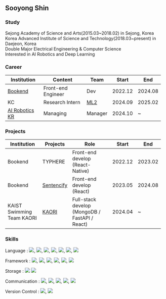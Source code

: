 ## Sooyong Shin

### Study
Sejong Academy of Science and Arts(2015.03\~2018.02) in Sejong, Korea<br>
Korea Advanced Institute of Science and Technology(2018.03\~present) in Daejeon, Korea<br>
Double Major Electrical Engineering & Computer Science<br>
Interested in AI Robotics and Deep Learning

### Career
|Institution|Content|Team|Start|End|
|---|---|---|---|---|
|[Bookend](https://www.bookend.tech/)|Front-end Engineer|Dev|2022.12|2024.08|
|KC|Research Intern|[ML2](https://www.kc-ml2.com/)|2024.09|2025.02|
|[AI Robotics KR](https://www.facebook.com/groups/airoboticskr)|Managing|Manager|2024.10|~|

### Projects
|Institution|Projects|Role|Start|End|
|---|---|---|---|---|
|Bookend|TYPHERE|Front-end develop (React-Native)|2022.12|2023.02|
|Bookend|[Sentencify](https://chromewebstore.google.com/detail/ai-deer/clfeejjmcegnmnhoaaffboddkajhenep?hl=ko)|Front-end develop (React)|2023.05|2024.08|
|KAIST Swimming Team KAORI|[KAORI](https://www.kaist-kaori.org)|Full-stack develop (MongoDB / FastAPI / React)|2024.04|~|

### Skills

Language : 
<img src="https://img.shields.io/badge/HTML5-E34F26?style=plastic&logo=HTML5&logoColor=white"/></a>,
<img src="https://img.shields.io/badge/CSS3-1572B6?style=plastic&logo=CSS3&logoColor=white"/></a>,
<img src="https://img.shields.io/badge/JavaScript-F7DF1E?style=plastic&logo=JavaScript&logoColor=white"/></a>,
<img src="https://img.shields.io/badge/Typescript-3178C6?style=plastic&logo=Typescript&logoColor=white"/></a>,
<img src="https://img.shields.io/badge/Python-3776AB?style=plastic&logo=Python&logoColor=white"/></a>,
<img src="https://img.shields.io/badge/C-A8B9CC?style=plastic&logo=c&logoColor=white"/></a>,
<img src="https://img.shields.io/badge/-C++-blue?style=plastic&logo=cplusplus"/></a>
<br>

Framework : 
<img src="https://img.shields.io/badge/React-61DAFB?style=plastic&logo=React&logoColor=white"/></a>,
<img src="https://img.shields.io/badge/React%20Native-61DAFB?style=plastic&logo=React&logoColor=white"/></a>,
<img src="https://img.shields.io/badge/FastAPI-005571?style=plastic&logo=fastapi&logoColor=white"/></a>,
<img src="https://img.shields.io/badge/Node.js-339933?style=plastic&logo=Node.js&logoColor=white"/></a>,
<img src="https://img.shields.io/badge/Tailwind%20CSS-06B6D4?style=plastic&logo=Tailwind%20CSS&logoColor=white"/><a>,
<img src="https://img.shields.io/badge/Expo-000000?style=plastic&logo=Expo&logoColor=white"/></a>
<br>
<!--<img src="https://img.shields.io/badge/FastAPI-005571?style=plastic&logo=fastapi"/></a>,
<img src="https://img.shields.io/badge/Express-000000?style=plastic&logo=Express&logoColor=white"/></a>-->

Storage : 
<img src="https://img.shields.io/badge/MongoDB-47A248?style=plastic&logo=MongoDB&logoColor=white"/>
<img src="https://img.shields.io/badge/MySQL-4479A1?style=plastic&logo=MySQL&logoColor=white"/></a>
<br>

Communication : 
<img src="https://img.shields.io/badge/Slack-4A154B?style=plastic&logo=Slack&logoColor=white"/></a>,
<img src="https://img.shields.io/badge/Jira-0052CC?style=plastic&logo=Jira&logoColor=white"/></a>,
<img src="https://img.shields.io/badge/Confluence-172B4D?style=plastic&logo=Confluence&logoColor=white"/></a>,
<img src="https://img.shields.io/badge/Notion-000000?style=plastic&logo=Notion&logoColor=white"/></a>,
<img src="https://img.shields.io/badge/Markdown-000000?style=plastic&logo=Markdown&logoColor=white"/></a>

Version Control : 
<img src="https://img.shields.io/badge/Git-F05032?style=plastic&logo=Git&logoColor=white"/></a>,
<img src="https://img.shields.io/badge/GitHub-181717?style=plastic&logo=GitHub&logoColor=white"/></a>


